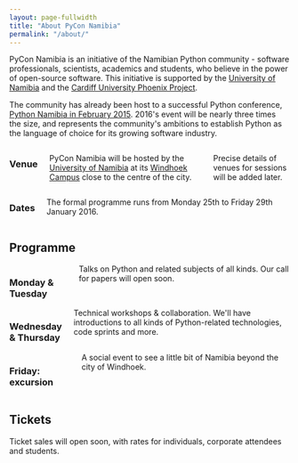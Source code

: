 ```yaml
---
layout: page-fullwidth
title: "About PyCon Namibia"
permalink: "/about/"
---
```

PyCon Namibia is an initiative of the Namibian Python community - software
professionals, scientists, academics and students, who believe in the power of
open-source software. This initiative is supported by the [University of
Namibia](http://www.unam.na/) and the [Cardiff University Phoenix
Project](http://www.cardiff.ac.uk/phoenix-project).

The community has already been host to a successful Python conference, [Python Namibia in February 2015](http://python-namibia.org). 2016's event will be nearly three times the size, and represents the community's ambitions to establish Python as the language of choice for its growing software industry.

<div class="row">
  <div class="large-6 columns">
    <h3>Venue</h3>
      <p>PyCon Namibia will be hosted by the <a href="http://unam.edu.na">University of Namibia</a> at its <a href="https://goo.gl/maps/KKRcKjPEdts">Windhoek Campus</a> close to the centre of the city.</p>
      <p>Precise details of venues for sessions will be added later.</p>
  </div>
  <div class="large-6 columns">
    <h3>Dates</h3>
      <p>The formal programme runs from Monday 25th to Friday 29th January 2016.</p>
  </div>
</div>

## Programme

<div class="row">
  <div class="large-4 columns">
      <h3>Monday & Tuesday</h3>
      Talks on Python and related subjects of all kinds. Our call for papers will open soon.
  </div>
  <div class="large-4 columns">
      <h3>Wednesday & Thursday</h3>
      Technical workshops & collaboration. We'll have introductions to all kinds of Python-related technologies, code sprints and more.
  </div>

  <div class="large-4 columns">
      <h3>Friday: excursion</h3>
      A social event to see a little bit of Namibia beyond the city of Windhoek.
  </div>
</div>

## Tickets

Ticket sales will open soon, with rates for individuals, corporate attendees and students.
